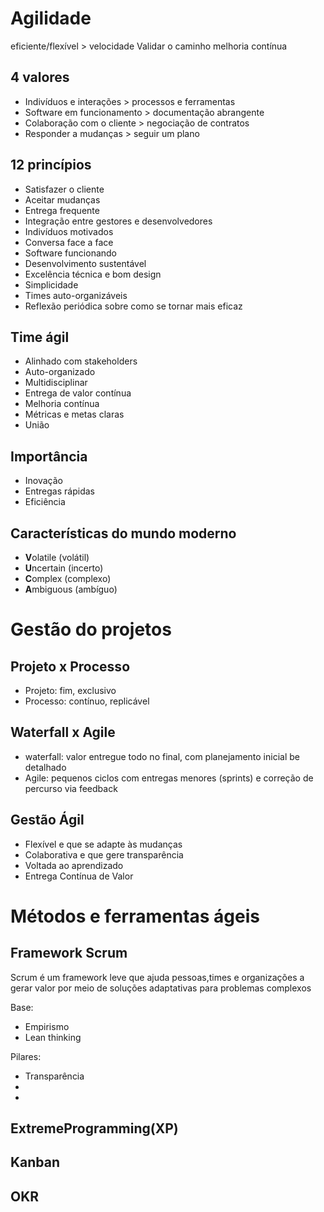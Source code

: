 # Agilidade

eficiente/flexível > velocidade
Validar o caminho
melhoria contínua

## 4 valores

- Indivíduos e interações > processos e ferramentas
- Software em funcionamento > documentação abrangente
- Colaboração com o cliente > negociação de contratos
- Responder a mudanças > seguir um plano

## 12 princípios

- Satisfazer o cliente
- Aceitar mudanças
- Entrega frequente
- Integração entre gestores e desenvolvedores
- Indivíduos motivados
- Conversa face a face
- Software funcionando
- Desenvolvimento sustentável
- Excelência técnica e bom design
- Simplicidade
- Times auto-organizáveis
- Reflexão periódica sobre como se tornar mais eficaz
 
 ## Time ágil

 - Alinhado com stakeholders
 - Auto-organizado
 - Multidisciplinar
 - Entrega de valor contínua
 - Melhoria contínua
 - Métricas e metas claras
 - União

 ## Importância

 - Inovação
 - Entregas rápidas
 - Eficiência

 ## Características do mundo moderno

 - **V**olatile (volátil)
 - **U**ncertain (incerto)
 - **C**omplex (complexo)
 - **A**mbiguous (ambíguo)

 # Gestão do projetos

 ## Projeto x Processo

 - Projeto: fim, exclusivo
 - Processo: contínuo, replicável

## Waterfall x Agile

- waterfall: valor entregue todo no final, com planejamento inicial be detalhado
- Agile: pequenos ciclos com entregas menores (sprints) e correção de percurso via feedback

## Gestão Ágil

- Flexível e que se adapte às mudanças
- Colaborativa e que gere transparência
- Voltada ao aprendizado
- Entrega Contínua de Valor

# Métodos e ferramentas ágeis

## Framework Scrum

Scrum é um framework leve que ajuda pessoas,times e organizações a gerar valor por meio de soluções adaptativas para problemas complexos

Base:

- Empirismo
- Lean thinking

Pilares:

- Transparência
- 
- 


## ExtremeProgramming(XP)

## Kanban

## OKR
